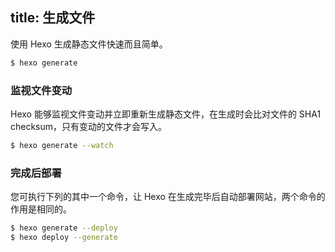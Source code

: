 title: 生成文件
---
使用 Hexo 生成静态文件快速而且简单。

``` bash
$ hexo generate
```

### 监视文件变动

Hexo 能够监视文件变动并立即重新生成静态文件，在生成时会比对文件的 SHA1 checksum，只有变动的文件才会写入。

``` bash
$ hexo generate --watch
```

### 完成后部署

您可执行下列的其中一个命令，让 Hexo 在生成完毕后自动部署网站，两个命令的作用是相同的。

``` bash
$ hexo generate --deploy
$ hexo deploy --generate
```